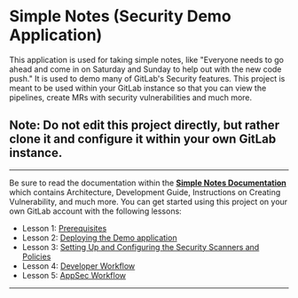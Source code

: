 # Simple Notes (Security Demo Application)

This application is used for taking simple notes, like "Everyone needs to go ahead and come in on Saturday and Sunday to help out with the new code push." It is used to demo many of GitLab's Security features. This project is meant to be used within your GitLab instance so that you can view the pipelines, create MRs with security vulnerabilities and much more.

## **Note: Do not edit this project directly, but rather clone it and configure it within your own GitLab instance.**

---

Be sure to read the documentation within the [**Simple Notes Documentation**](https://tech-marketing.gitlab.io/devsecops/initech/simple-notes/) which contains Architecture, Development Guide, Instructions on Creating Vulnerability, and much more. You can get started using this project on your own GitLab account with the following lessons:

- Lesson 1: [Prerequisites](https://tech-marketing.gitlab.io/devsecops/initech/simple-notes/getting_started/lesson_1_prerequisites/)
- Lesson 2: [Deploying the Demo application](https://tech-marketing.gitlab.io/devsecops/initech/simple-notes/getting_started/lesson_2_deploying_the_demo_application/)
- Lesson 3: [Setting Up and Configuring the Security Scanners and Policies](https://tech-marketing.gitlab.io/devsecops/initech/simple-notes/getting_started/lesson_3_setting_up_and_configuring_the_security_scanners_and_policies/)
- Lesson 4: [Developer Workflow](https://tech-marketing.gitlab.io/devsecops/initech/simple-notes/getting_started/lesson_4_developer_workflow/)
- Lesson 5: [AppSec Workflow](https://tech-marketing.gitlab.io/devsecops/initech/simple-notes/getting_started/lesson_5_appsec_workflow/)

---

